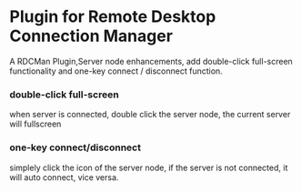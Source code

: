 # Plugin for Remote Desktop Connection Manager #

A RDCMan Plugin,Server node enhancements, add double-click full-screen functionality and one-key connect / disconnect function.

### double-click full-screen
when server is connected, double click the server node, the current server will fullscreen

### one-key connect/disconnect
simplely click the icon of the server node, if the server is not connected, it will auto connect, vice versa.
